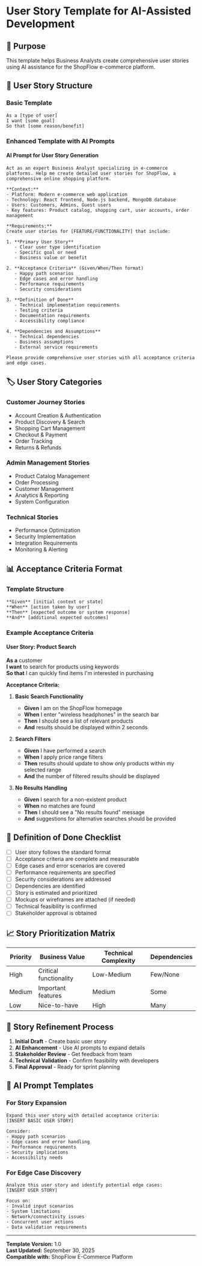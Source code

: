 # User Story Template for AI-Assisted Development

## 🎯 Purpose
This template helps Business Analysts create comprehensive user stories using AI assistance for the ShopFlow e-commerce platform.

## 📝 User Story Structure

### Basic Template
```
As a [type of user]
I want [some goal]
So that [some reason/benefit]
```

### Enhanced Template with AI Prompts

#### AI Prompt for User Story Generation
```
Act as an expert Business Analyst specializing in e-commerce platforms. Help me create detailed user stories for ShopFlow, a comprehensive online shopping platform.

**Context:**
- Platform: Modern e-commerce web application
- Technology: React frontend, Node.js backend, MongoDB database
- Users: Customers, Admins, Guest users
- Key features: Product catalog, shopping cart, user accounts, order management

**Requirements:**
Create user stories for [FEATURE/FUNCTIONALITY] that include:

1. **Primary User Story**
   - Clear user type identification
   - Specific goal or need
   - Business value or benefit

2. **Acceptance Criteria** (Given/When/Then format)
   - Happy path scenarios
   - Edge cases and error handling
   - Performance requirements
   - Security considerations

3. **Definition of Done**
   - Technical implementation requirements
   - Testing criteria
   - Documentation requirements
   - Accessibility compliance

4. **Dependencies and Assumptions**
   - Technical dependencies
   - Business assumptions
   - External service requirements

Please provide comprehensive user stories with all acceptance criteria and edge cases.
```

## 🏷️ User Story Categories

### Customer Journey Stories
- Account Creation & Authentication
- Product Discovery & Search
- Shopping Cart Management
- Checkout & Payment
- Order Tracking
- Returns & Refunds

### Admin Management Stories
- Product Catalog Management
- Order Processing
- Customer Management
- Analytics & Reporting
- System Configuration

### Technical Stories
- Performance Optimization
- Security Implementation
- Integration Requirements
- Monitoring & Alerting

## 📊 Acceptance Criteria Format

### Template Structure
```
**Given** [initial context or state]
**When** [action taken by user]
**Then** [expected outcome or system response]
**And** [additional expected outcomes]
```

### Example Acceptance Criteria

#### User Story: Product Search
**As a** customer  
**I want** to search for products using keywords  
**So that** I can quickly find items I'm interested in purchasing

**Acceptance Criteria:**

1. **Basic Search Functionality**
   - **Given** I am on the ShopFlow homepage
   - **When** I enter "wireless headphones" in the search bar
   - **Then** I should see a list of relevant products
   - **And** results should be displayed within 2 seconds

2. **Search Filters**
   - **Given** I have performed a search
   - **When** I apply price range filters
   - **Then** results should update to show only products within my selected range
   - **And** the number of filtered results should be displayed

3. **No Results Handling**
   - **Given** I search for a non-existent product
   - **When** no matches are found
   - **Then** I should see a "No results found" message
   - **And** suggestions for alternative searches should be provided

## 🎯 Definition of Done Checklist

- [ ] User story follows the standard format
- [ ] Acceptance criteria are complete and measurable
- [ ] Edge cases and error scenarios are covered
- [ ] Performance requirements are specified
- [ ] Security considerations are addressed
- [ ] Dependencies are identified
- [ ] Story is estimated and prioritized
- [ ] Mockups or wireframes are attached (if needed)
- [ ] Technical feasibility is confirmed
- [ ] Stakeholder approval is obtained

## 📈 Story Prioritization Matrix

| Priority | Business Value | Technical Complexity | Dependencies |
|----------|----------------|---------------------|---------------|
| High     | Critical functionality | Low-Medium | Few/None |
| Medium   | Important features | Medium | Some |
| Low      | Nice-to-have | High | Many |

## 🔄 Story Refinement Process

1. **Initial Draft** - Create basic user story
2. **AI Enhancement** - Use AI prompts to expand details
3. **Stakeholder Review** - Get feedback from team
4. **Technical Validation** - Confirm feasibility with developers
5. **Final Approval** - Ready for sprint planning

## 📝 AI Prompt Templates

### For Story Expansion
```
Expand this user story with detailed acceptance criteria:
[INSERT BASIC USER STORY]

Consider:
- Happy path scenarios
- Edge cases and error handling
- Performance requirements
- Security implications
- Accessibility needs
```

### For Edge Case Discovery
```
Analyze this user story and identify potential edge cases:
[INSERT USER STORY]

Focus on:
- Invalid input scenarios
- System limitations
- Network/connectivity issues
- Concurrent user actions
- Data validation requirements
```

---

**Template Version:** 1.0  
**Last Updated:** September 30, 2025  
**Compatible with:** ShopFlow E-Commerce Platform
